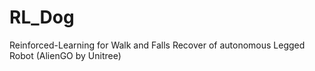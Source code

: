 # RL_Dog
Reinforced-Learning for Walk and Falls Recover of autonomous Legged Robot (AlienGO by Unitree)

